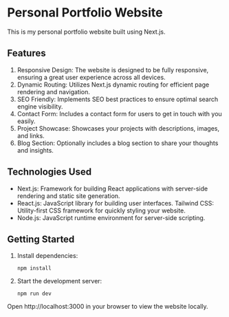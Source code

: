 # Personal Portfolio Website

This is my personal portfolio website built using Next.js.

## Features

1. Responsive Design: The website is designed to be fully responsive, ensuring a great user experience across all devices.
2. Dynamic Routing: Utilizes Next.js dynamic routing for efficient page rendering and navigation.
3. SEO Friendly: Implements SEO best practices to ensure optimal search engine visibility.
4. Contact Form: Includes a contact form for users to get in touch with you easily.
5. Project Showcase: Showcases your projects with descriptions, images, and links.
6. Blog Section: Optionally includes a blog section to share your thoughts and insights.

## Technologies Used

- Next.js: Framework for building React applications with server-side rendering and static site generation.
- React.js: JavaScript library for building user interfaces.
  Tailwind CSS: Utility-first CSS framework for quickly styling your website.
- Node.js: JavaScript runtime environment for server-side scripting.

## Getting Started



1. Install dependencies:

   ````cd your-portfolio
   npm install
   ````

2. Start the development server:

   ```Copy code
   npm run dev
   ```

Open http://localhost:3000 in your browser to view the website locally.



